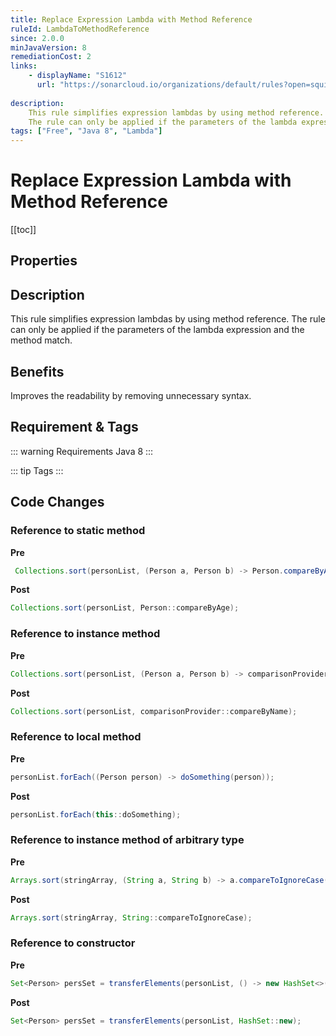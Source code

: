 ```yaml
---
title: Replace Expression Lambda with Method Reference
ruleId: LambdaToMethodReference
since: 2.0.0
minJavaVersion: 8
remediationCost: 2
links:
    - displayName: "S1612"
      url: "https://sonarcloud.io/organizations/default/rules?open=squid%3AS1612&q=squid%3AS1612"
    
description:
    This rule simplifies expression lambdas by using method reference.
    The rule can only be applied if the parameters of the lambda expression and the method match.
tags: ["Free", "Java 8", "Lambda"]
---
```


# Replace Expression Lambda with Method Reference

[[toc]]

## Properties

<RuleProperties />


## Description

This rule simplifies expression lambdas by using method reference.
The rule can only be applied if the parameters of the lambda expression and the method match.

## Benefits

Improves the readability by removing unnecessary syntax.

## Requirement & Tags

::: warning Requirements
Java 8
:::

::: tip Tags
<TagLinks />
:::

## Code Changes

### Reference to static method

__Pre__
```java
 Collections.sort(personList, (Person a, Person b) -> Person.compareByAge(a, b));
```

__Post__
```java
Collections.sort(personList, Person::compareByAge);
```

### Reference to instance method

__Pre__
```java
Collections.sort(personList, (Person a, Person b) -> comparisonProvider.compareByName(a, b));
```

__Post__
```java
Collections.sort(personList, comparisonProvider::compareByName);
```

### Reference to local method

__Pre__
```java
personList.forEach((Person person) -> doSomething(person));
```

__Post__
```java
personList.forEach(this::doSomething);
```

### Reference to instance method of arbitrary type

__Pre__
```java
Arrays.sort(stringArray, (String a, String b) -> a.compareToIgnoreCase(b));
```

__Post__
```java
Arrays.sort(stringArray, String::compareToIgnoreCase);
```

### Reference to constructor

__Pre__
```java
Set<Person> persSet = transferElements(personList, () -> new HashSet<>());
```

__Post__
```java
Set<Person> persSet = transferElements(personList, HashSet::new);
```

<VersionNotice />

